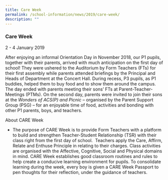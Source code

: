 ```yaml
---
title: Care Week
permalink: /school-information/news/2019/care-week/
description: ""
---
```

### **Care Week**
2 - 4 January 2019

After enjoying an informal Orientation Day in November 2018, our P1 pupils, together with their parents, arrived with much anticipation on the first day of school! They were ushered to the Auditorium by Form Teachers (FTs) for their first assembly while parents attended briefings by the Principal and Heads of Department at the Concert Hall. During recess, P3 pupils, as P1 buddies, helped them to buy food and to show them around the campus. The day ended with parents meeting their sons’ FTs at Parent-Teacher-Meetings (PTMs). On the second day, parents were invited to join their sons at the _Wonders of ACS(P) and Picnic_ – organised by the Parent Support Group (PSG) – for an enjoyable time of food, activities and bonding with other P1 parents, boys, and teachers.

About CARE Week
* The purpose of CARE Week is to provide Form Teachers with a platform to build and strengthen Teacher-Student Relationship (TSR) with their class right from the first day of school.  Teachers apply the Care, Affirm, Relate and Enthuse Principle in relating to their charges. Class activities are organised with the Affective, Cognitive, Social and Physical domains in mind. CARE Week establishes good classroom routines and rules to help create a conducive learning environment for pupils. To consolidate learning during the week, every boy is given a CARE Week Passport to pen thoughts for their reflection, under the guidance of teachers.